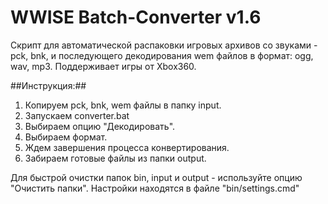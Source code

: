 WWISE Batch-Converter v1.6
==========================

 Скрипт для автоматической распаковки игровых архивов со звуками - pck, bnk, и последующего декодирования wem файлов в формат: ogg, wav, mp3.
 Поддерживает игры от Xbox360.

##Инструкция:##

 1. Копируем pck, bnk, wem файлы в папку input.
 2. Запускаем converter.bat
 3. Выбираем опцию "Декодировать".
 4. Выбираем формат.
 5. Ждем завершения процесса конвертирования.
 6. Забираем готовые файлы из папки output.

Для быстрой очистки папок bin, input и output - используйте опцию "Очистить папки".
Настройки находятся в файле "bin/settings.cmd"